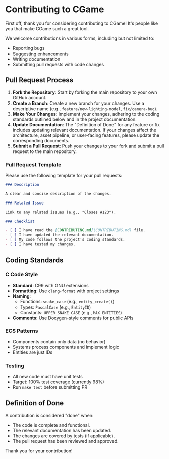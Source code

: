 # Contributing to CGame

First off, thank you for considering contributing to CGame! It's people like you that make CGame such a great tool.

We welcome contributions in various forms, including but not limited to:
- Reporting bugs
- Suggesting enhancements
- Writing documentation
- Submitting pull requests with code changes

## Pull Request Process

1.  **Fork the Repository**: Start by forking the main repository to your own GitHub account.
2.  **Create a Branch**: Create a new branch for your changes. Use a descriptive name (e.g., `feature/new-lighting-model`, `fix/camera-bug`).
3.  **Make Your Changes**: Implement your changes, adhering to the coding standards outlined below and in the project documentation.
4.  **Update Documentation**: The "Definition of Done" for any feature or fix includes updating relevant documentation. If your changes affect the architecture, asset pipeline, or user-facing features, please update the corresponding documents.
5.  **Submit a Pull Request**: Push your changes to your fork and submit a pull request to the main repository.

### Pull Request Template

Please use the following template for your pull requests:

```markdown
### Description

A clear and concise description of the changes.

### Related Issue

Link to any related issues (e.g., "Closes #123").

### Checklist

- [ ] I have read the [CONTRIBUTING.md](CONTRIBUTING.md) file.
- [ ] I have updated the relevant documentation.
- [ ] My code follows the project's coding standards.
- [ ] I have tested my changes.
```

## Coding Standards

### C Code Style
- **Standard**: C99 with GNU extensions
- **Formatting**: Use `clang-format` with project settings
- **Naming**: 
  - Functions: `snake_case` (e.g., `entity_create()`)
  - Types: `PascalCase` (e.g., `EntityID`)
  - Constants: `UPPER_SNAKE_CASE` (e.g., `MAX_ENTITIES`)
- **Comments**: Use Doxygen-style comments for public APIs

### ECS Patterns
- Components contain only data (no behavior)
- Systems process components and implement logic
- Entities are just IDs

### Testing
- All new code must have unit tests
- Target: 100% test coverage (currently 98%)
- Run `make test` before submitting PR

## Definition of Done

A contribution is considered "done" when:
- The code is complete and functional.
- The relevant documentation has been updated.
- The changes are covered by tests (if applicable).
- The pull request has been reviewed and approved.

Thank you for your contribution!
